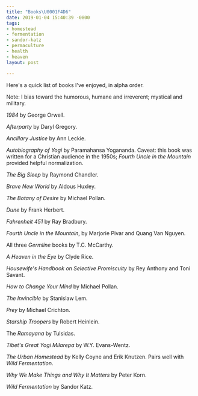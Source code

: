 ```yaml
---
title: "Books\U0001F4D6"
date: 2019-01-04 15:40:39 -0800
tags:
- homestead
- fermentation
- sandor-katz
- permaculture
- health
- heaven
layout: post

---
```

Here's a quick list of books I've enjoyed, in alpha order.

Note: I bias toward the humorous, humane and irreverent; mystical and military.

_1984_ by George Orwell.

_Afterparty_ by Daryl Gregory.

_Ancillary Justice_ by Ann Leckie.

_Autobiography of Yogi_ by Paramahansa Yogananda. Caveat: this book was written for a Christian audience in the 1950s; _Fourth Uncle in the Mountain_ provided helpful normalization.

_The Big Sleep_ by Raymond Chandler.

_Brave New World_ by Aldous Huxley.

_The Botany of Desire_ by Michael Pollan.

_Dune_ by Frank Herbert.

_Fahrenheit 451_ by Ray Bradbury.

_Fourth Uncle in the Mountain_, by Marjorie Pivar and Quang Van Nguyen.

All three _Germline_ books by T.C. McCarthy.

_A Heaven in the Eye_ by Clyde Rice.

_Housewife's Handbook on Selective Promiscuity_ by Rey Anthony and Toni Savant.

_How to Change Your Mind_ by Michael Pollan.

_The Invincible_ by Stanislaw Lem.

_Prey_ by Michael Crichton.

_Starship Troopers_ by Robert Heinlein.

The _Ramayana_ by Tulsidas.

_Tibet's Great Yogi Milarepa_ by W.Y. Evans-Wentz.

_The Urban Homestead_ by Kelly Coyne and Erik Knutzen. Pairs well with _Wild Fermentation_.

_Why We Make Things and Why It Matters_ by Peter Korn.

_Wild Fermentation_ by Sandor Katz.